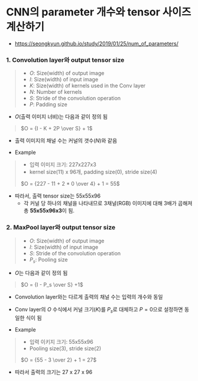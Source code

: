 # CNN의 parameter 개수와 tensor 사이즈 계산하기
- https://seongkyun.github.io/study/2019/01/25/num_of_parameters/

### 1. Convolution layer와 output tensor size
> - $O$: Size(width) of output image
> - $I$: Size(width) of input image
> - $K$: Size(width) of kernels used in the Conv layer
> - $N$: Number of kernels
> - $S$: Stride of the convolution operation
> - $P$: Padding size
  
- $O$(출력 이미지 너비)는 다음과 같이 정의 됨  
> $O = {I - K + 2P \over S} + 1$  
  
- 출력 이미지의 채널 수는 커널의 갯수($N$)와 같음  
  
- Example 
> - 입력 이미지 크기: 227x227x3
> - kernel size(11) x 96개, padding size(0), stride size(4)  
>
> $O = {227 - 11 + 2 * 0 \over 4} + 1 = 55$ 
  
- 따라서, 출력 tensor size는 55x55x96  
  - 각 커널 당 하나의 채널을 나타내므로 3채널(RGB) 이미지에 대해 3배가 곱해져 총 **55x55x96x3**이 됨.  

### 2. MaxPool layer와 output tensor size
> - $O$: Size(width) of output image
> - $I$: Size(width) of input image
> - $S$: Stride of the convolution operation
> - $P_s$: Pooling size
  
- $O$는 다음과 같이 정의 됨
> $O = {I - P_s \over S} +1$
  
- Convolution layer와는 다르게 출력의 채널 수는 입력의 개수와 동일
- Conv layer의 $O$ 수식에서 커널 크기($K$)를 $P_s$로 대체하고 $P = 0$으로 설정하면 동일한 식이 됨  
  
- Example  
> - 입력 이키지 크기: 55x55x96
> - Pooling size(3), stride size(2)
> 
> $O = {55 - 3 \over 2} + 1 = 27$  
  
- 따라서 출력의 크기는 27 x 27 x 96

